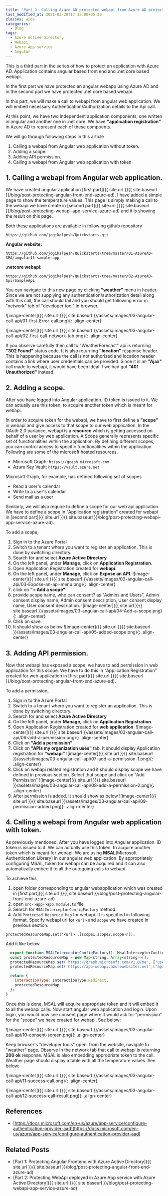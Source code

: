 ```yaml
---
title: "Part 3: Calling Azure AD protected webapi from Azure AD protected Angular webapp"
last_modified_at: 2021-03-20T17:15:00+05:30
classes: wide
categories:
  - Blog
tags:
  - Azure Active Directory
  - Webapi
  - Azure App service
  - Angular 
---
```


This is a third part in the series of how to protect an application with Azure AD. Application contains angular based front end and .net core based webapi. 

In the first part we have protected an angular webapp using Azure AD and in the second part we have protected .net core based webapi. 

In this part, we will make a call to webapi from angular web application. We will embed necessary Authentication/Authorization details to the Api call.

At this point, we have two independent application components, one written in angular and another one in .net core. We have  **"application registration"** in Azure AD to represent each of these compoents.

We will go through following steps in this article
1. Calling a webapi from Angular web application without token.
2. Adding a scope.
3. Adding API permission.
4. Calling a webapi from Angular web application with token.

## 1. Calling a webapi from Angular web application.

We have created angular application [first part]({{ site.url }}{{ site.baseurl }}/blog/post-protecting-angular-front-end-azure-ad). I have added a simple page to show the temperature values. This page is simply making a call to the webapi we have create in [second part]({{ site.url }}{{ site.baseurl }}/blog/post-protecting-webapi-app-service-azure-ad) and it is showing the result on this page.

Both these applications are available in following github repository

```console
https://github.com/jogikalpesh/Quickstarts.git
```

**Angular website:**

```console
https://github.com/jogikalpesh/Quickstarts/tree/master/01-AzureAD-SPA/angular11-sample-app
```

**.netcore webapi:**
```console
https://github.com/jogikalpesh/Quickstarts/tree/master/02-AzureAD-Api/SampleApi
```
You can navigate to this new page by clicking **"weather"** menu in header. Since we are not supplying any authentication/authorization detail along with this call, the call should fail and you should get following error in "network" tab of "developer tool" in browser.

![image-center]({{ site.url }}{{ site.baseurl }}/assets/images/03-angular-call-api/01-first-Error-call.png){: .align-center}

![image-center]({{ site.url }}{{ site.baseurl }}/assets/images/03-angular-call-api/02-first-call-network-tab.png){: .align-center}

If you observe carefully then call to "WeatherForecast" api is returning **"302 Found"** status code. It is also returning **"location"** response header. This is happening because the call is not authorized and location header contains a link where user credentials can be provided. Since it is an **"Ajax"** call made to webapi, it would have been ideal if we had got **"401 Unauthorized"** instead. 

## 2. Adding a scope.
After you have logged into Angular application. ID token is issued to it. We can actually use this token, to acquire another token which is meant for webapi. 

In order to acquire token for the webapi, we have to first define a **"scope"** in webapi and give access to that scope to our web application. In the OAuth 2.0 parlance, webapi is a **resource** which is getting accessed on behalf of a user by web application. A Scope generally represents specific set of functionalities within the application. By defining different scopes, you can control access to specific functionalities within the application. Following are some of the microsoft hosted resources.

* Microsoft Graph: ```https://graph.microsoft.com```
* Azure Key Vault: ```https://vault.azure.net```

Microsoft Graph, for example, has defined following set of scopes

* Read a user's calendar
* Write to a user's calendar
* Send mail as a user

Similarly, we will also require to define a scope for our web api application. We have to define a scope in "Application registration" created for webapi in [second part]({{ site.url }}{{ site.baseurl }}/blog/post-protecting-webapi-app-service-azure-ad).

To add a scope,

1. Sign in to the Azure Portal
2. Switch to a tenant where you want to register an application. This is done by switching directory.
3. Search for and select **Azure Active Directory**
4. On the left panel, under **Manage**, click on **Application Registration**.
5. Open Application Registration created for **webapi**.
6. On the left panel, under **Manage**, click on **Expose an API**.
![image-center]({{ site.url }}{{ site.baseurl }}/assets/images/03-angular-call-api/03-Expose-an-api-menu.png){: .align-center}
7. click on **"+ Add a scope"**
8. provide  scope name, who can consent? as "Admins and Users", Admin consent display name, Admin consent description, User consent display name, User consent description. 
![image-center]({{ site.url }}{{ site.baseurl }}/assets/images/03-angular-call-api/04-Add-a-scope.png){: .align-center}
9. Click on save.
10. It should show as below
![image-center]({{ site.url }}{{ site.baseurl }}/assets/images/03-angular-call-api/05-added-scope.png){: .align-center}

## 3. Adding API permission.

Now that webapi has exposed a scope, we have to add permission in web application for this scope. We have to do this in "Application Registration" created for web application in [first part]({{ site.url }}{{ site.baseurl }}/blog/post-protecting-angular-front-end-azure-ad).

To add a permission,

1. Sign in to the Azure Portal
2. Switch to a tenant where you want to register an application. This is done by switching directory.
3. Search for and select **Azure Active Directory**
4. On the left panel, under **Manage**, click on **Application Registration**.
5. Open Application Registration created for **web application**.
![image-center]({{ site.url }}{{ site.baseurl }}/assets/images/03-angular-call-api/06-add-a-permission.png){: .align-center}
6. Click on **"Add a permission"**
7. Click on **"APIs my organization uses"** tab. It should display Application registration for **"webapi"**
![image-center]({{ site.url }}{{ site.baseurl }}/assets/images/03-angular-call-api/07-add-a-permission-1.png){: .align-center}
8. Click on webapi related registration and it should display scope we have defined in previous section. Select that scope and click on "Add Permission"
![image-center]({{ site.url }}{{ site.baseurl }}/assets/images/03-angular-call-api/08-add-a-permission-2.png){: .align-center}
9. After permission is added. It should show as below
![image-center]({{ site.url }}{{ site.baseurl }}/assets/images/03-angular-call-api/09-permission-added.png){: .align-center}

## 4. Calling a webapi from Angular web application with token.

As previously mentioned, After you have logged into Angular application. ID token is issued to it. We can actually use this token, to acquire another token which is meant for webapi. We are using **MSAL**(Microsoft Authentication Library) in our angular web application. By appropriately configuring MSAL, token for webapi can be  acquired and it can also automatically embed it to all the outogoing calls to webapi.

To achieve this,

1. open folder corresponding to angular webapplication which was created in [first part]({{ site.url }}{{ site.baseurl }}/blog/post-protecting-angular-front-end-azure-ad)
2. open ```src->app->app.module.ts``` file
3. Search for ```MSALInterceptorConfigFactory``` method.
4. Add ```Protected Resoruce Map``` for webapi. It is specified in following format. Specify webapi url for ```<url>``` and ```scope``` we have created in previous section.

```console
protectedResourceMap.set('<url>',[scope1,scope2,scope-n]);
```
Add it like below
```javascript
  export function MSALInterceptorConfigFactory(): MsalInterceptorConfiguration {
  const protectedResourceMap = new Map<string, Array<string>>();
  protectedResourceMap.set('https://graph.microsoft.com/v1.0/me', ['user.read']);
  protectedResourceMap.set('https://app-webapi.azurewebsites.net',['api://webapi.techlearning.com/generic']);

  return {
    interactionType: InteractionType.Redirect,
    protectedResourceMap
  };
}
```

Once this is done, MSAL will acquire appropriate token and it will embed it to all the webapi calls. Now start angular web application and login.  Upon login, you would now see consent page where it would ask for "permission" for the "scope" we have created for webapi. See below:

![image-center]({{ site.url }}{{ site.baseurl }}/assets/images/03-angular-call-api/10-consent-screen.png){: .align-center}

Keep browser's "developer tools" open. from the website, navigate to "weather" page. Observe In the network tab that call to webapi is returning **200 ok** response. MSAL is also embedding appropriate token to the call. Weather page should display a table with all the temperature values. See below:

![image-center]({{ site.url }}{{ site.baseurl }}/assets/images/03-angular-call-api/11-success-call.png){: .align-center}

![image-center]({{ site.url }}{{ site.baseurl }}/assets/images/03-angular-call-api/12-success-call-result.png){: .align-center}

## References
* [https://docs.microsoft.com/en-us/azure/app-service/configure-authentication-provider-aad](https://docs.microsoft.com/en-us/azure/app-service/configure-authentication-provider-aad)

## Related Posts
* [Part 1: Protecting Angular Frontend with Azure Active Directory]({{ site.url }}{{ site.baseurl }}/blog/post-protecting-angular-front-end-azure-ad)  
* [Part 2: Protecting WebApi deployed in Azure App service with Azure Active Directory]({{ site.url }}{{ site.baseurl }}/blog/post-protecting-webapi-app-service-azure-ad)
